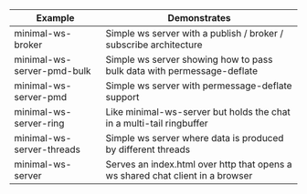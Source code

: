 |Example|Demonstrates|
---|---
minimal-ws-broker|Simple ws server with a publish / broker / subscribe architecture
minimal-ws-server-pmd-bulk|Simple ws server showing how to pass bulk data with permessage-deflate
minimal-ws-server-pmd|Simple ws server with permessage-deflate support
minimal-ws-server-ring|Like minimal-ws-server but holds the chat in a multi-tail ringbuffer
minimal-ws-server-threads|Simple ws server where data is produced by different threads
minimal-ws-server|Serves an index.html over http that opens a ws shared chat client in a browser

